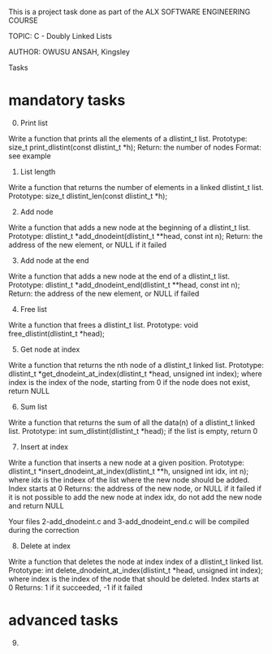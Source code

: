This is a project task done as part of the ALX SOFTWARE ENGINEERING COURSE

TOPIC: C - Doubly Linked Lists

AUTHOR: OWUSU ANSAH, Kingsley

Tasks

# mandatory tasks

0. Print list

Write a function that prints all the elements of a dlistint_t list.
Prototype: size_t print_dlistint(const dlistint_t *h);
Return: the number of nodes
Format: see example

1. List length

Write a function that returns the number of elements in a linked dlistint_t list.
Prototype: size_t dlistint_len(const dlistint_t *h);

2. Add node

Write a function that adds a new node at the beginning of a dlistint_t list.
Prototype: dlistint_t *add_dnodeint(dlistint_t **head, const int n);
Return: the address of the new element, or NULL if it failed

3. Add node at the end

Write a function that adds a new node at the end of a dlistint_t list.
Prototype: dlistint_t *add_dnodeint_end(dlistint_t **head, const int n);
Return: the address of the new element, or NULL if failed

4. Free list

Write a function that frees a dlistint_t list.
Prototype: void free_dlistint(dlistint_t *head);

5. Get node at index

Write a function that returns the nth node of a dlistint_t linked list.
Prototype: dlistint_t *get_dnodeint_at_index(dlistint_t *head, unsigned int index);
where index is the index of the node, starting from 0
if the node does not exist, return NULL

6. Sum list

Write a function that returns the sum of all the data(n) of a dlistint_t linked list.
Prototype: int sum_dlistint(dlistint_t *head);
if the list is empty, return 0

7. Insert at index

Write a function that inserts a new node at a given position.
Prototype: dlistint_t *insert_dnodeint_at_index(dlistint_t **h, unsigned int idx, int n);
where idx is the indeex of the list where the new node should be added. Index starts at 0
Returns: the address of the new node, or NULL if it failed
if it is not possible to add the new node at index idx, do not add the new node and return NULL

Your files 2-add_dnodeint.c and 3-add_dnodeint_end.c will be compiled during the correction

8. Delete at index

Write a function that deletes the node at index index of a dlistint_t linked list.
Prototype: int delete_dnodeint_at_index(dlistint_t *head, unsigned int index);
where index is the index of the node that should be deleted. Index starts at 0
Returns: 1 if it succeeded, -1 if it failed 

# advanced tasks

9. 

